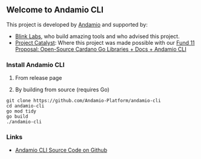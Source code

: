 ## Welcome to Andamio CLI

This project is developed by [Andamio](https://andamio.io) and supported by:
- [Blink Labs](https://blinklabs.io/), who build amazing tools and who advised this project.
- [Project Catalyst](https://projectcatalyst.io/): Where this project was made possible with our [Fund 11 Proposal: Open-Source Cardano Go Libraries + Docs + Andamio CLI](https://milestones.projectcatalyst.io/projects/1100216/)

### Install Andamio CLI
1. From release page

2. By building from source (requires Go)
```
git clone https://github.com/Andamio-Platform/andamio-cli
cd andamio-cli
go mod tidy
go build
./andamio-cli
```


### Links
- [Andamio CLI Source Code on Github](https://github.com/Andamio-Platform/andamio-cli)
